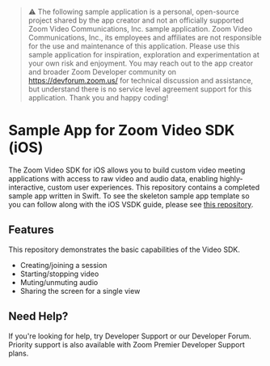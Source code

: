 > :warning: The following sample application is a personal, open-source project shared by the app creator and not an officially supported Zoom Video Communications, Inc. sample application. Zoom Video Communications, Inc., its employees and affiliates are not responsible for the use and maintenance of this application. Please use this sample application for inspiration, exploration and experimentation at your own risk and enjoyment. You may reach out to the app creator and broader Zoom Developer community on https://devforum.zoom.us/ for technical discussion and assistance, but understand there is no service level agreement support for this application. Thank you and happy coding!

# Sample App for Zoom Video SDK (iOS)

The Zoom Video SDK for iOS allows you to build custom video meeting applications with access to raw video and audio data, enabling highly-interactive, custom user experiences. This repository contains a completed sample app written in Swift. To see the skeleton sample app template so you can follow along with the iOS VSDK guide, please see [this repository](https://github.com/richard-zoom/video-sdk-ios-template/).

## Features
This repository demonstrates the basic capabilities of the Video SDK.
- Creating/joining a session
- Starting/stopping video
- Muting/unmuting audio
- Sharing the screen for a single view

## Need Help?
If you're looking for help, try Developer Support or our Developer Forum. Priority support is also available with Zoom Premier Developer Support plans.
